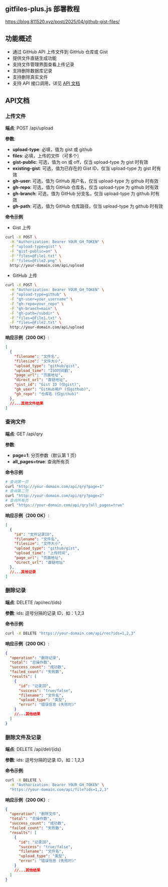 ## gitfiles-plus.js 部署教程
<https://blog.811520.xyz/post/2025/04/github-gist-files/>

## 功能概述
- 通过 GitHub API 上传文件到 GitHub 仓库或 Gist
- 提供文件直链生成功能
- 支持文件管理界面查看上传记录
- 支持删除数据库记录
- 支持删除真实文件
- 支持 API 接口调用，详见 [API 文档](#API文档)

## API文档
### 上传文件

**端点**: POST /api/upload

**参数**:
- **upload-type**: 必填，值为 gist 或 github
- **files**: 必填，上传的文件（可多个）
- **gist-public**: 可选，值为 on 或 off，仅当 upload-type 为 gist 时有效
- **existing-gist**: 可选，值为已存在的 Gist ID，仅当 upload-type 为 gist 时有效
- **gh-user**: 可选，值为 GitHub 用户名，仅当 upload-type 为 github 时有效
- **gh-repo**: 可选，值为 GitHub 仓库名，仅当 upload-type 为 github 时有效
- **gh-branch**: 可选，值为 GitHub 分支名，仅当 upload-type 为 github 时有效
- **gh-path**: 可选，值为 GitHub 仓库路径，仅当 upload-type 为 github 时有效

**命令示例**

- Gist 上传
```bash
curl -X POST \
  -H "Authorization: Bearer YOUR_GH_TOKEN" \
  -F "upload-type=gist" \
  -F "gist-public=on" \
  -F "files=@file1.txt" \
  -F "files=@file2.png" \
  http://your-domain.com/api/upload
```

- GitHub 上传
```bash
curl -X POST \
  -H "Authorization: Bearer YOUR_GH_TOKEN" \
  -F "upload-type=github" \
  -F "gh-user=your_username" \
  -F "gh-repo=your_repo" \
  -F "gh-branch=main" \
  -F "gh-path=/subdir" \
  -F "files=@file1.txt" \
  -F "files=@file2.txt" \
  http://your-domain.com/api/upload
```

**响应示例（200 OK）**:

```json
[
  {
    "filename": "文件名",
    "filesize": "文件大小",
    "upload_type": "github/gist",
    "upload_time": "ISO时间戳",
    "page_url": "页面地址",
    "direct_url": "直链地址",
    "gist_id": "Gist ID (仅gist)",
    "gh_user": "GitHub用户 (仅github)",
    "gh_repo": "仓库名 (仅github)"
  },
  //...其他文件结果
]
```

### 查询文件

**端点**: GET /api/qry

**参数**: 
- **page=1**: 分页参数（默认第 1 页）
- **all_pages=true**: 查询所有页

**命令示例**

```bash
# 查询第一页
curl "http://your-domain.com/api/qry?page=1"
# 查询第二页
curl "http://your-domain.com/api/qry?page=2"
# 查询所有页
curl "https://your-domain.com/api/qry?all_pages=true"
```

**响应示例（200 OK）**:

```json
[
  {
    "id": "文件记录ID",
    "filename": "文件名",
    "filesize": "文件大小",
    "upload_type": "github/gist",
    "upload_time": "上传时间",
    "page_url": "页面地址",
    "direct_url": "直链地址"
  },
  //...其他记录
]
```

### 删除记录

**端点**: DELETE /api/rec/{ids}

**参数**: ids: 逗号分隔的记录 ID，如：1,2,3

**命令示例**:

```bash
curl -X DELETE "https://your-domain.com/api/rec?ids=1,2,3"
```

**响应示例（200 OK）**:

```json
{
  "operation": "删除记录",
  "total": "总操作数",
  "success_count": "成功数",
  "failed_count": "失败数",
  "results": [
    {
      "id": "记录ID",
      "success": "true/false",
      "filename": "文件名",
      "upload_type": "类型",
      "error": "错误信息 (失败时)"
    }
    //...其他结果
  ]
}
```

### 删除文件及记录

**端点**: DELETE /api/del/{ids}

**参数**: ids: 逗号分隔的记录 ID，如：1,2,3

**命令示例**:

```bash
curl -X DELETE \
  -H "Authorization: Bearer YOUR_GH_TOKEN" \
  "https://your-domain.com/api/file?ids=1,2,3"
```

**响应示例（200 OK）**:

```Json
{
  "operation": "删除文件",
  "total": "总操作数",
  "success_count": "成功数",
  "failed_count": "失败数",
  "results": [
    {
      "id": "记录ID",
      "success": "true/false",
      "filename": "文件名",
      "upload_type": "类型",
      "error": "错误信息 (失败时)"
    }
    //...其他结果
  ]
}
```
